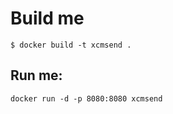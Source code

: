 # Build me  
```
$ docker build -t xcmsend .
```

## Run me:  
```
docker run -d -p 8080:8080 xcmsend
```
